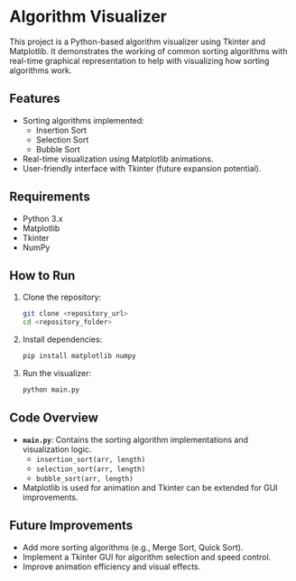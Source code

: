 # Algorithm Visualizer

This project is a Python-based algorithm visualizer using Tkinter and Matplotlib. It demonstrates the working of common sorting algorithms with real-time graphical representation to help with visualizing how sorting algorithms work. 

## Features
- Sorting algorithms implemented:
  - Insertion Sort
  - Selection Sort
  - Bubble Sort
- Real-time visualization using Matplotlib animations.
- User-friendly interface with Tkinter (future expansion potential).

## Requirements
- Python 3.x
- Matplotlib
- Tkinter
- NumPy

## How to Run
1. Clone the repository:
   ```bash
   git clone <repository_url>
   cd <repository_folder>
   ```
2. Install dependencies:
   ```bash
   pip install matplotlib numpy
   ```
3. Run the visualizer:
   ```bash
   python main.py
   ```

## Code Overview
- **`main.py`**: Contains the sorting algorithm implementations and visualization logic.
  - `insertion_sort(arr, length)`
  - `selection_sort(arr, length)`
  - `bubble_sort(arr, length)`
- Matplotlib is used for animation and Tkinter can be extended for GUI improvements.

## Future Improvements
- Add more sorting algorithms (e.g., Merge Sort, Quick Sort).
- Implement a Tkinter GUI for algorithm selection and speed control.
- Improve animation efficiency and visual effects.



